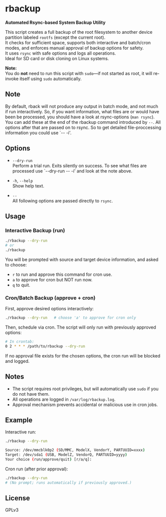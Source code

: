 # rbackup

**Automated Rsync-based System Backup Utility**

This script creates a full backup of the root filesystem to another device partition labeled `rootfs` (except the current root).  
It checks for sufficient space, supports both interactive and batch/cron modes, and enforces manual approval of backup options for safety.  
It uses `rsync` with safe options and logs all operations.  
Ideal for SD card or disk cloning on Linux systems.

**Note:**  
You do **not** need to run this script with `sudo`—if not started as root, it will re-invoke itself using `sudo` automatically.


## Note
By default, rback will not produce any output in batch mode, and not much if run interactively.
So, if you want information, what files are or would have been be processed, you should have a look at rsync-options (`man rsync`). You can add these at the end of the  rbackup command introduced by  `--`. All options after that are passed on to rsync. So to get detailed file-proccessing information you could use `-- -i'.

## Options

- `--dry-run`  
  Perform a trial run. Exits silently on success. To see what files are processed use `--dry-run -- -i' and look at the note above.


- `-h`, `--help`  
  Show help text.

- `--`  
  All following options are passed directly to `rsync`.

## Usage

### Interactive Backup (run)

```sh
./rbackup --dry-run
# or
./rbackup
```
You will be prompted with source and target device information, and asked to choose:
- `r` to run and approve this command for cron use.
- `a` to approve for cron but NOT run now.
- `q` to quit.

### Cron/Batch Backup (approve + cron)

First, approve desired options interactively:
```sh
./rbackup --dry-run   # choose 'a' to approve for cron only
```
Then, schedule via cron. The script will only run with previously approved options:
```sh
# In crontab:
0 2 * * * /path/to/rbackup --dry-run
```
If no approval file exists for the chosen options, the cron run will be blocked and logged.

## Notes

- The script requires root privileges, but will automatically use `sudo` if you do not have them.
- All operations are logged in `/var/log/rbackup.log`.
- Approval mechanism prevents accidental or malicious use in cron jobs.

## Example

Interactive run:
```sh
./rbackup --dry-run

Source: /dev/mmcblk0p2 (SD/MMC, ModelX, VendorY, PARTUUID=xxxx)
Target: /dev/sda1 (USB, ModelZ, VendorQ, PARTUUID=yyyy)
Your choice (run/approve/quit) [r/a/q]:
```

Cron run (after prior approval):
```sh
./rbackup --dry-run
# (No prompt; runs automatically if previously approved.)
```

## License

GPLv3
